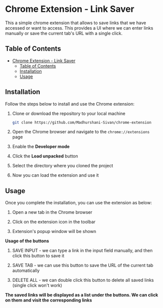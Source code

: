 # Chrome Extension - Link Saver

This a simple chrome extension that allows to save links that we have accessed or want to access. This provides a UI where we can enter links manually or save the current tab's URL with a single click.

## Table of Contents

- [Chrome Extension - Link Saver](#chrome-extension---link-saver)
  - [Table of Contents](#table-of-contents)
  - [Installation](#installation)
  - [Usage](#usage)

## Installation

Follow the steps below to install and use the Chrome extension:

1. Clone or download the repository to your local machine
   ```bash
   git clone https://github.com/Madhurshani-Sivan/chrome-extension

2. Open the Chrome browser and navigate to the `chrome://extensions` page

3. Enable the **Developer mode**

4. Click the **Load unpacked** button

5. Select the directory where you cloned the project

6. Now you can load the extension and use it

## Usage

Once you complete the installation, you can use the extension as below:

1. Open a new tab in the Chrome browser

2. Click on the extension icon in the toolbar

3. Extension's popup window will be shown

**Usage of the buttons**

1. SAVE INPUT - we can type a link in the input field manually, and then click this button to save it

2. SAVE TAB - we can use this button to save the URL of the current tab automatically

3. DELETE ALL - we can double click this button to delete all saved links (single click won't work)

**The saved links will be displayed as a list under the buttons. We can click on them and visit the corresponding links**